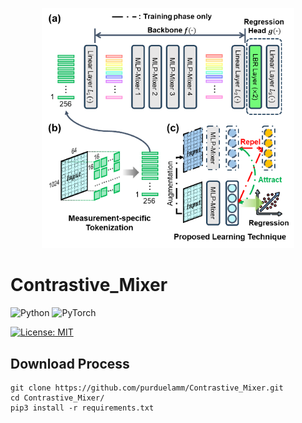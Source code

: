 <p align="center">
<img src=./Images/pipeline.png width=80% height=80%>
</p>

# Contrastive_Mixer

![Python](https://img.shields.io/badge/python-3670A0?style=for-the-badge&logo=python&logoColor=ffdd54)
![PyTorch](https://img.shields.io/badge/PyTorch-%23EE4C2C.svg?style=for-the-badge&logo=PyTorch&logoColor=white)

[![License: MIT](https://img.shields.io/badge/License-MIT-yellow.svg)](https://opensource.org/licenses/MIT)

## Download Process

    git clone https://github.com/purduelamm/Contrastive_Mixer.git
    cd Contrastive_Mixer/
    pip3 install -r requirements.txt
